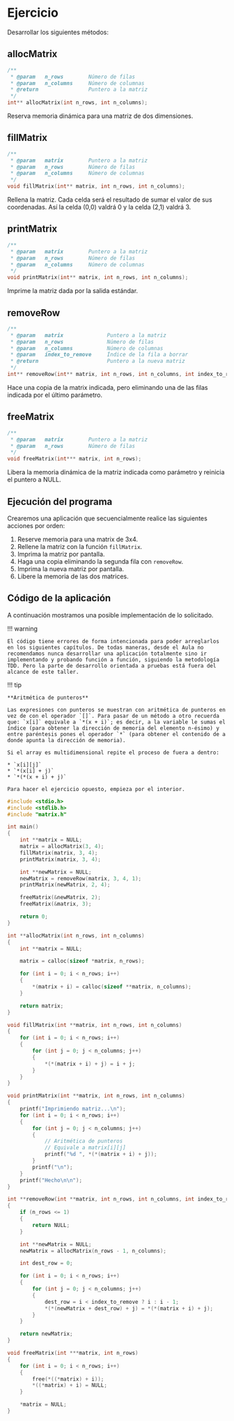 # Ejercicio

Desarrollar los siguientes métodos:

## allocMatrix

```c
/**
 * @param   n_rows        Número de filas
 * @param   n_columns     Número de columnas
 * @return                Puntero a la matriz
 */
int** allocMatrix(int n_rows, int n_columns);
```

Reserva memoria dinámica para una matriz de dos dimensiones.

## fillMatrix

```c
/**
 * @param   matrix        Puntero a la matriz
 * @param   n_rows        Número de filas
 * @param   n_columns     Número de columnas
 */
void fillMatrix(int** matrix, int n_rows, int n_columns);
```

Rellena la matriz. Cada celda será el resultado de sumar el valor de sus coordenadas. Así la celda (0,0) valdrá 0 y la celda (2,1) valdrá 3.

## printMatrix

```c
/**
 * @param   matrix        Puntero a la matriz
 * @param   n_rows        Número de filas
 * @param   n_columns     Número de columnas
 */
void printMatrix(int** matrix, int n_rows, int n_columns);
```

Imprime la matriz dada por la salida estándar.

## removeRow

```c
/**
 * @param   matrix              Puntero a la matriz
 * @param   n_rows              Número de filas
 * @param   n_columns           Número de columnas
 * @param   index_to_remove     Índice de la fila a borrar
 * @return                      Puntero a la nueva matriz
 */
int** removeRow(int** matrix, int n_rows, int n_columns, int index_to_remove);
```

Hace una copia de la matrix indicada, pero eliminando una de las filas indicada por el último parámetro.

## freeMatrix

```c
/**
 * @param   matrix        Puntero a la matriz
 * @param   n_rows        Número de filas
 */
void freeMatrix(int*** matrix, int n_rows);
```

Libera la memoria dinámica de la matriz indicada como parámetro y reinicia el puntero a NULL.

## Ejecución del programa

Crearemos una aplicación que secuencialmente realice las siguientes acciones por orden:

1. Reserve memoria para una matrix de 3x4.
1. Rellene la matriz con la función `fillMatrix`.
1. Imprima la matriz por pantalla.
1. Haga una copia eliminando la segunda fila con `removeRow`.
1. Imprima la nueva matriz por pantalla.
1. Libere la memoria de las dos matrices.

## Código de la aplicación

A continuación mostramos una posible implementación de lo solicitado.

!!! warning

    El código tiene errores de forma intencionada para poder arreglarlos en los siguientes capítulos. De todas maneras, desde el Aula no recomendamos nunca desarrollar una aplicación totalmente sino ir implementando y probando función a función, siguiendo la metodología TDD. Pero la parte de desarrollo orientada a pruebas está fuera del alcance de este taller.

!!! tip

    **Aritmética de punteros**

    Las expresiones con punteros se muestran con aritmética de punteros en vez de con el operador `[]`. Para pasar de un método a otro recuerda que: `x[i]` equivale a `*(x + i)`; es decir, a la variable le sumas el índice (para obtener la dirección de memoria del elemento n-ésimo) y entre paréntesis pones el operador `*` (para obtener el contenido de a donde apunta la dirección de memoria).

    Si el array es multidimensional repite el proceso de fuera a dentro:

    * `x[i][j]`
    * `*(x[i] + j)`
    * `*(*(x + i) + j)`

    Para hacer el ejercicio opuesto, empieza por el interior.

```c
#include <stdio.h>
#include <stdlib.h>
#include "matrix.h"

int main()
{
    int **matrix = NULL;
    matrix = allocMatrix(3, 4);
    fillMatrix(matrix, 3, 4);
    printMatrix(matrix, 3, 4);

    int **newMatrix = NULL;
    newMatrix = removeRow(matrix, 3, 4, 1);
    printMatrix(newMatrix, 2, 4);

    freeMatrix(&newMatrix, 2);
    freeMatrix(&matrix, 3);

    return 0;
}

int **allocMatrix(int n_rows, int n_columns)
{
    int **matrix = NULL;

    matrix = calloc(sizeof *matrix, n_rows);

    for (int i = 0; i < n_rows; i++)
    {
        *(matrix + i) = calloc(sizeof **matrix, n_columns);
    }

    return matrix;
}

void fillMatrix(int **matrix, int n_rows, int n_columns)
{
    for (int i = 0; i < n_rows; i++)
    {
        for (int j = 0; j < n_columns; j++)
        {
            *(*(matrix + i) + j) = i + j;
        }
    }
}

void printMatrix(int **matrix, int n_rows, int n_columns)
{
    printf("Imprimiendo matriz...\n");
    for (int i = 0; i < n_rows; i++)
    {
        for (int j = 0; j < n_columns; j++)
        {
            // Aritmética de punteros
            // Equivale a matrix[i][j]
            printf("%d ", *(*(matrix + i) + j));
        }
        printf("\n");
    }
    printf("Hecho\n\n");
}

int **removeRow(int **matrix, int n_rows, int n_columns, int index_to_remove)
{
    if (n_rows <= 1)
    {
        return NULL;
    }

    int **newMatrix = NULL;
    newMatrix = allocMatrix(n_rows - 1, n_columns);

    int dest_row = 0;

    for (int i = 0; i < n_rows; i++)
    {
        for (int j = 0; j < n_columns; j++)
        {
            dest_row = i < index_to_remove ? i : i - 1;
            *(*(newMatrix + dest_row) + j) = *(*(matrix + i) + j);
        }
    }

    return newMatrix;
}

void freeMatrix(int ***matrix, int n_rows)
{
    for (int i = 0; i < n_rows; i++)
    {
        free(*((*matrix) + i));
        *((*matrix) + i) = NULL;
    }

    *matrix = NULL;
}
```
